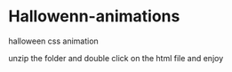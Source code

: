 # Hallowenn-animations
halloween css animation

unzip the folder and double click on the html file and enjoy
